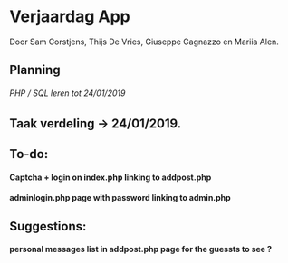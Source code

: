 # Verjaardag App
Door Sam Corstjens, Thijs De Vries, Giuseppe Cagnazzo en Mariia Alen.
## Planning

###### PHP / SQL leren tot 24/01/2019

## Taak verdeling -> 24/01/2019.


## To-do:
#### Captcha + login on index.php linking to addpost.php
#### adminlogin.php page with password linking to admin.php

## Suggestions:
#### personal messages list in addpost.php page for the guessts to see ?
